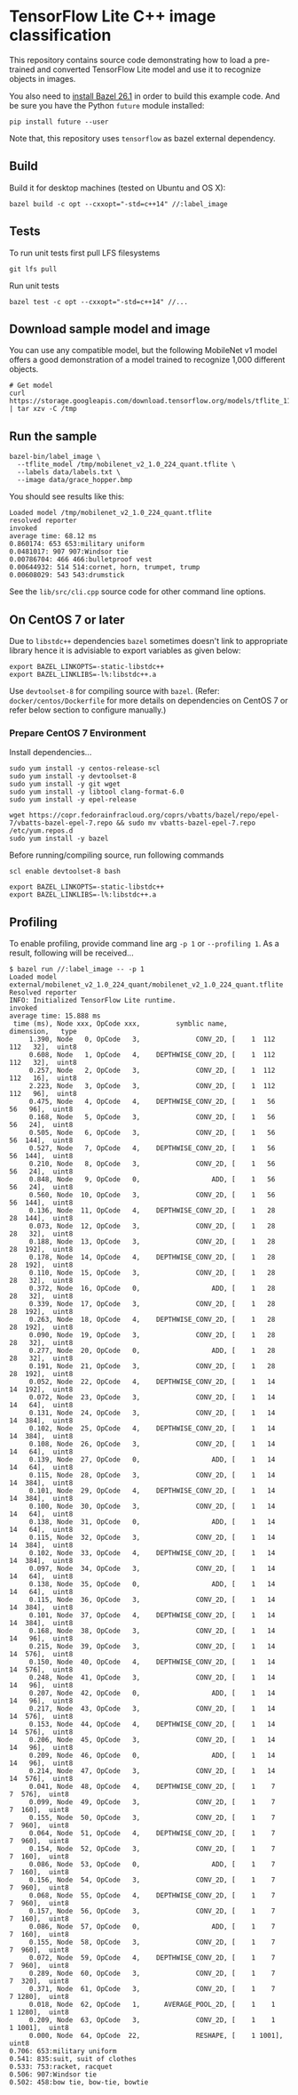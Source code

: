 # TensorFlow Lite C++ image classification

This repository contains source code demonstrating how to load a pre-trained and converted
TensorFlow Lite model and use it to recognize objects in images.

You also need to [install Bazel 26.1](https://docs.bazel.build/versions/master/install.html)
in order to build this example code. And be sure you have the Python `future`
module installed:

```
pip install future --user
```

Note that, this repository uses `tensorflow` as bazel external dependency.


## Build 

Build it for desktop machines (tested on Ubuntu and OS X):

```
bazel build -c opt --cxxopt="-std=c++14" //:label_image
```

## Tests

To run unit tests first pull LFS filesystems

```
git lfs pull
```

Run unit tests

```
bazel test -c opt --cxxopt="-std=c++14" //...
```

## Download sample model and image

You can use any compatible model, but the following MobileNet v1 model offers
a good demonstration of a model trained to recognize 1,000 different objects.

```
# Get model
curl https://storage.googleapis.com/download.tensorflow.org/models/tflite_11_05_08/mobilenet_v2_1.0_224_quant.tgz | tar xzv -C /tmp
```

## Run the sample

```
bazel-bin/label_image \
  --tflite_model /tmp/mobilenet_v2_1.0_224_quant.tflite \
  --labels data/labels.txt \
  --image data/grace_hopper.bmp
```

You should see results like this:

```
Loaded model /tmp/mobilenet_v2_1.0_224_quant.tflite
resolved reporter
invoked
average time: 68.12 ms
0.860174: 653 653:military uniform
0.0481017: 907 907:Windsor tie
0.00786704: 466 466:bulletproof vest
0.00644932: 514 514:cornet, horn, trumpet, trump
0.00608029: 543 543:drumstick
```

See the `lib/src/cli.cpp` source code for other command line options.


## On CentOS 7 or later

Due to `libstdc++` dependencies `bazel` sometimes doesn't link to appropriate library hence it is advisiable to export variables as given below: 

```
export BAZEL_LINKOPTS=-static-libstdc++
export BAZEL_LINKLIBS=-l%:libstdc++.a
```

Use `devtoolset-8` for compiling source with `bazel`. (Refer: `docker/centos/Dockerfile` for more details on dependencies on CentOS 7 or refer below section to configure manually.)

### Prepare CentOS 7 Environment

Install dependencies...

```
sudo yum install -y centos-release-scl
sudo yum install -y devtoolset-8
sudo yum install -y git wget 
sudo yum install -y libtool clang-format-6.0
sudo yum install -y epel-release

wget https://copr.fedorainfracloud.org/coprs/vbatts/bazel/repo/epel-7/vbatts-bazel-epel-7.repo && sudo mv vbatts-bazel-epel-7.repo /etc/yum.repos.d
sudo yum install -y bazel
```

Before running/compiling source, run following commands

```
scl enable devtoolset-8 bash

export BAZEL_LINKOPTS=-static-libstdc++
export BAZEL_LINKLIBS=-l%:libstdc++.a
```

## Profiling

To enable profiling, provide command line arg `-p 1` or `--profiling 1`. 
As a result, following will be received...

```
$ bazel run //:label_image -- -p 1
Loaded model external/mobilenet_v2_1.0_224_quant/mobilenet_v2_1.0_224_quant.tflite
Resolved reporter
INFO: Initialized TensorFlow Lite runtime.
invoked 
average time: 15.888 ms 
 time (ms), Node xxx, OpCode xxx,         symblic name,              dimension,   type
     1.390, Node   0, OpCode   3,              CONV_2D, [    1  112  112   32],  uint8
     0.608, Node   1, OpCode   4,    DEPTHWISE_CONV_2D, [    1  112  112   32],  uint8
     0.257, Node   2, OpCode   3,              CONV_2D, [    1  112  112   16],  uint8
     2.223, Node   3, OpCode   3,              CONV_2D, [    1  112  112   96],  uint8
     0.475, Node   4, OpCode   4,    DEPTHWISE_CONV_2D, [    1   56   56   96],  uint8
     0.168, Node   5, OpCode   3,              CONV_2D, [    1   56   56   24],  uint8
     0.505, Node   6, OpCode   3,              CONV_2D, [    1   56   56  144],  uint8
     0.527, Node   7, OpCode   4,    DEPTHWISE_CONV_2D, [    1   56   56  144],  uint8
     0.210, Node   8, OpCode   3,              CONV_2D, [    1   56   56   24],  uint8
     0.848, Node   9, OpCode   0,                  ADD, [    1   56   56   24],  uint8
     0.560, Node  10, OpCode   3,              CONV_2D, [    1   56   56  144],  uint8
     0.136, Node  11, OpCode   4,    DEPTHWISE_CONV_2D, [    1   28   28  144],  uint8
     0.073, Node  12, OpCode   3,              CONV_2D, [    1   28   28   32],  uint8
     0.188, Node  13, OpCode   3,              CONV_2D, [    1   28   28  192],  uint8
     0.178, Node  14, OpCode   4,    DEPTHWISE_CONV_2D, [    1   28   28  192],  uint8
     0.110, Node  15, OpCode   3,              CONV_2D, [    1   28   28   32],  uint8
     0.372, Node  16, OpCode   0,                  ADD, [    1   28   28   32],  uint8
     0.339, Node  17, OpCode   3,              CONV_2D, [    1   28   28  192],  uint8
     0.263, Node  18, OpCode   4,    DEPTHWISE_CONV_2D, [    1   28   28  192],  uint8
     0.090, Node  19, OpCode   3,              CONV_2D, [    1   28   28   32],  uint8
     0.277, Node  20, OpCode   0,                  ADD, [    1   28   28   32],  uint8
     0.191, Node  21, OpCode   3,              CONV_2D, [    1   28   28  192],  uint8
     0.052, Node  22, OpCode   4,    DEPTHWISE_CONV_2D, [    1   14   14  192],  uint8
     0.072, Node  23, OpCode   3,              CONV_2D, [    1   14   14   64],  uint8
     0.131, Node  24, OpCode   3,              CONV_2D, [    1   14   14  384],  uint8
     0.102, Node  25, OpCode   4,    DEPTHWISE_CONV_2D, [    1   14   14  384],  uint8
     0.108, Node  26, OpCode   3,              CONV_2D, [    1   14   14   64],  uint8
     0.139, Node  27, OpCode   0,                  ADD, [    1   14   14   64],  uint8
     0.115, Node  28, OpCode   3,              CONV_2D, [    1   14   14  384],  uint8
     0.101, Node  29, OpCode   4,    DEPTHWISE_CONV_2D, [    1   14   14  384],  uint8
     0.100, Node  30, OpCode   3,              CONV_2D, [    1   14   14   64],  uint8
     0.138, Node  31, OpCode   0,                  ADD, [    1   14   14   64],  uint8
     0.115, Node  32, OpCode   3,              CONV_2D, [    1   14   14  384],  uint8
     0.102, Node  33, OpCode   4,    DEPTHWISE_CONV_2D, [    1   14   14  384],  uint8
     0.097, Node  34, OpCode   3,              CONV_2D, [    1   14   14   64],  uint8
     0.138, Node  35, OpCode   0,                  ADD, [    1   14   14   64],  uint8
     0.115, Node  36, OpCode   3,              CONV_2D, [    1   14   14  384],  uint8
     0.101, Node  37, OpCode   4,    DEPTHWISE_CONV_2D, [    1   14   14  384],  uint8
     0.168, Node  38, OpCode   3,              CONV_2D, [    1   14   14   96],  uint8
     0.215, Node  39, OpCode   3,              CONV_2D, [    1   14   14  576],  uint8
     0.150, Node  40, OpCode   4,    DEPTHWISE_CONV_2D, [    1   14   14  576],  uint8
     0.248, Node  41, OpCode   3,              CONV_2D, [    1   14   14   96],  uint8
     0.207, Node  42, OpCode   0,                  ADD, [    1   14   14   96],  uint8
     0.217, Node  43, OpCode   3,              CONV_2D, [    1   14   14  576],  uint8
     0.153, Node  44, OpCode   4,    DEPTHWISE_CONV_2D, [    1   14   14  576],  uint8
     0.206, Node  45, OpCode   3,              CONV_2D, [    1   14   14   96],  uint8
     0.209, Node  46, OpCode   0,                  ADD, [    1   14   14   96],  uint8
     0.214, Node  47, OpCode   3,              CONV_2D, [    1   14   14  576],  uint8
     0.041, Node  48, OpCode   4,    DEPTHWISE_CONV_2D, [    1    7    7  576],  uint8
     0.099, Node  49, OpCode   3,              CONV_2D, [    1    7    7  160],  uint8
     0.155, Node  50, OpCode   3,              CONV_2D, [    1    7    7  960],  uint8
     0.064, Node  51, OpCode   4,    DEPTHWISE_CONV_2D, [    1    7    7  960],  uint8
     0.154, Node  52, OpCode   3,              CONV_2D, [    1    7    7  160],  uint8
     0.086, Node  53, OpCode   0,                  ADD, [    1    7    7  160],  uint8
     0.156, Node  54, OpCode   3,              CONV_2D, [    1    7    7  960],  uint8
     0.068, Node  55, OpCode   4,    DEPTHWISE_CONV_2D, [    1    7    7  960],  uint8
     0.157, Node  56, OpCode   3,              CONV_2D, [    1    7    7  160],  uint8
     0.086, Node  57, OpCode   0,                  ADD, [    1    7    7  160],  uint8
     0.155, Node  58, OpCode   3,              CONV_2D, [    1    7    7  960],  uint8
     0.072, Node  59, OpCode   4,    DEPTHWISE_CONV_2D, [    1    7    7  960],  uint8
     0.289, Node  60, OpCode   3,              CONV_2D, [    1    7    7  320],  uint8
     0.371, Node  61, OpCode   3,              CONV_2D, [    1    7    7 1280],  uint8
     0.018, Node  62, OpCode   1,      AVERAGE_POOL_2D, [    1    1    1 1280],  uint8
     0.209, Node  63, OpCode   3,              CONV_2D, [    1    1    1 1001],  uint8
     0.000, Node  64, OpCode  22,              RESHAPE, [    1 1001],  uint8
0.706: 653:military uniform
0.541: 835:suit, suit of clothes
0.533: 753:racket, racquet
0.506: 907:Windsor tie
0.502: 458:bow tie, bow-tie, bowtie
```
